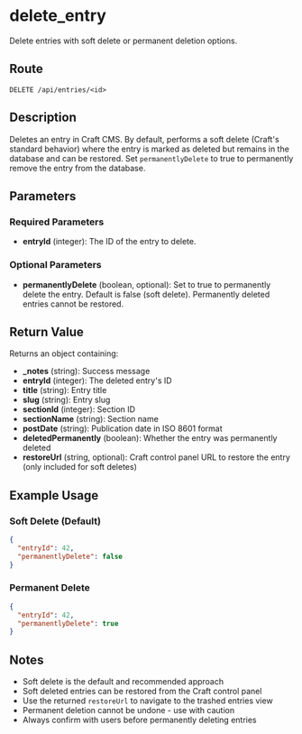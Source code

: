 # delete_entry

Delete entries with soft delete or permanent deletion options.

## Route

`DELETE /api/entries/<id>`

## Description

Deletes an entry in Craft CMS. By default, performs a soft delete (Craft's standard behavior) where the entry is marked as deleted but remains in the database and can be restored. Set `permanentlyDelete` to true to permanently remove the entry from the database.

## Parameters

### Required Parameters

- **entryId** (integer): The ID of the entry to delete.

### Optional Parameters

- **permanentlyDelete** (boolean, optional): Set to true to permanently delete the entry. Default is false (soft delete). Permanently deleted entries cannot be restored.

## Return Value

Returns an object containing:

- **_notes** (string): Success message
- **entryId** (integer): The deleted entry's ID
- **title** (string): Entry title
- **slug** (string): Entry slug
- **sectionId** (integer): Section ID
- **sectionName** (string): Section name
- **postDate** (string): Publication date in ISO 8601 format
- **deletedPermanently** (boolean): Whether the entry was permanently deleted
- **restoreUrl** (string, optional): Craft control panel URL to restore the entry (only included for soft deletes)

## Example Usage

### Soft Delete (Default)
```json
{
  "entryId": 42,
  "permanentlyDelete": false
}
```

### Permanent Delete
```json
{
  "entryId": 42,
  "permanentlyDelete": true
}
```

## Notes

- Soft delete is the default and recommended approach
- Soft deleted entries can be restored from the Craft control panel
- Use the returned `restoreUrl` to navigate to the trashed entries view
- Permanent deletion cannot be undone - use with caution
- Always confirm with users before permanently deleting entries

